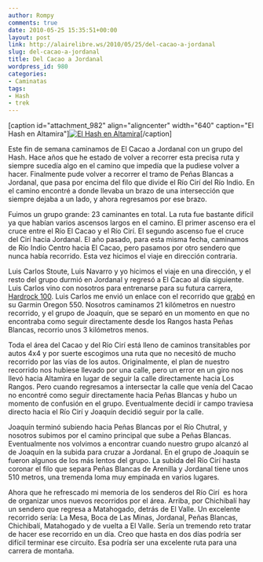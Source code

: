 ```yaml
---
author: Rompy
comments: true
date: 2010-05-25 15:35:51+00:00
layout: post
link: http://alairelibre.ws/2010/05/25/del-cacao-a-jordanal
slug: del-cacao-a-jordanal
title: Del Cacao a Jordanal
wordpress_id: 980
categories:
- Caminatas
tags:
- Hash
- trek
---
```


  




[caption id="attachment_982" align="aligncenter" width="640" caption="El Hash en Altamira"][![El Hash en Altamira](http://alairelibre.ws/wp-content/uploads/2010/05/P5220058-1024x768.jpg)](http://alairelibre.ws/wp-content/uploads/2010/05/P52200582.jpg)[/caption]



  






Este fin de semana caminamos de El Cacao a Jordanal con un grupo del Hash. Hace años que he estado de volver a recorrer esta precisa ruta y siempre sucedía algo en el camino que impedía que la pudiese volver a hacer. Finalmente pude volver a recorrer el tramo de Peñas Blancas a Jordanal, que pasa por encima del filo que divide el Río Cirí del Río Indio. En el camino encontré a donde llevaba un brazo de una intersección que siempre dejaba a un lado, y ahora regresamos por ese brazo.





Fuimos un grupo grande: 23 caminantes en total. La ruta fue bastante difícil ya que habían varios ascensos largos en el camino. El primer ascenso era el cruce entre el Río El Cacao y el Río Cirí. El segundo ascenso fue el cruce del Cirí hacia Jordanal. El año pasado, para esta misma fecha, caminamos de Río Indio Centro hacia El Cacao, pero pasamos por otro sendero que nunca había recorrido. Esta vez hicimos el viaje en dirección contraria.





Luis Carlos Stoute, Luis Navarro y yo hicimos el viaje en una dirección, y el resto del grupo durmió en Jordanal y regresó a El Cacao al día siguiente. Luis Carlos vino con nosotros para entrenarse para su futura carrera, [Hardrock 100](http://hardrock100.com/). Luis Carlos me envió un enlace con el recorrido que [grabó](http://connect.garmin.com/activity/34339844) en su Garmin Oregon 550. Nosotros caminamos 21 kilómetros en nuestro recorrido, y el grupo de Joaquín, que se separó en un momento en que no encontraba como seguir directamente desde los Rangos hasta Peñas Blancas, recorrio unos 3 kilómetros menos.





Toda el área del Cacao y del Río Cirí está lleno de caminos transitables por autos 4x4 y por suerte escogimos una ruta que no necesitó de mucho recorrido por las vías de los autos. Originalmente, el plan de nuestro recorrido nos hubiese llevado por una calle, pero un error en un giro nos llevó hacia Altamira en lugar de seguir la calle directamente hacia Los Rangos. Pero cuando regresamos a intersectar la calle que venía del Cacao no encontré como seguir directamente hacia Peñas Blancas y hubo un momento de confusión en el grupo. Eventualmente decidí ir campo traviesa directo hacia el Río Cirí y Joaquín decidió seguir por la calle.





Joaquín terminó subiendo hacia Peñas Blancas por el Río Chutral, y nosotros subimos por el camino principal que sube a Peñas Blancas. Eventualmente nos volvimos a encontrar cuando nuestro grupo alcanzó al de Joaquín en la subida para cruzar a Jordanal. En el grupo de Joaquín se fueron algunos de los más lentos del grupo. La subida del Río Cirí hasta coronar el filo que separa Peñas Blancas de Arenilla y Jordanal tiene unos 510 metros, una tremenda loma muy empinada en varios lugares.





Ahora que he refrescado mi memoria de los senderos del Río Cirí  es hora de organizar unos nuevos recorridos por el área. Arriba, por Chichibalí hay un sendero que regresa a Matahogado, detrás de El Valle. Un excelente recorrido sería: La Mesa, Boca de Las Minas, Jordanal, Peñas Blancas, Chichibalí, Matahogado y de vuelta a El Valle. Sería un tremendo reto tratar de hacer ese recorrido en un día. Creo que hasta en dos días podría ser difícil terminar ese circuito. Esa podría ser una excelente ruta para una carrera de montaña.
